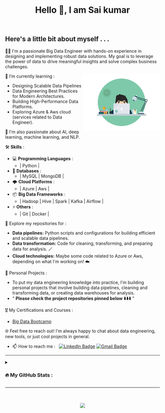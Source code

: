<h1 align="center">Hello 👋, I am Sai kumar</h1>

<br/>

## Here's a little bit about myself . . .
  
👨‍💻  I'm a passionate Big Data Engineer with hands-on experience in designing and implementing robust data solutions. My goal is to leverage the power of data to drive meaningful insights and solve complex business challenges.

<img align="right" width="250" alt="" src="https://raw.githubusercontent.com/sai019/sai019/main/coding.gif" />

🌱 I’m currently learning :
  - Designing Scalable Data Pipelines
  - Data Engineering Best Practices for Modern Architectures.
  - Building High-Performance Data Platforms.
  - Exploring Azure & Aws cloud (services related to Data Engineer).
    
🔭 I'm also passionate about AI, deep learning, machine learning, and NLP.

🛠 **Skills** :
  - 💻 **Programming Languages** :
    -  | Python |
  - 💾 **Databases** :
    - | MySQL | MongoDB |
  - 🌩️ **Cloud Platforms** :
    - | Azure | Aws |
  - 📦 **Big Data Frameworks** :
    - | Hadoop | Hive | Spark | Kafka | Airflow |
  - ⚡ **Others** :
    - | Git | Docker |

🚀 Explore my repositories for :
  - **Data pipelines:** Python scripts and configurations for building efficient and scalable data pipelines.
  - **Data transformation:** Code for cleaning, transforming, and preparing data for analysis. 🪄
  - **Cloud technologies:** Maybe some code related to Azure or Aws, depending on what I'm working on! ☁️
 
🤘 Personal Projects :
  - To put my data engineering knowledge into practice, I'm building personal projects that involve building data pipelines, cleaning and transforming data, or creating 
    data warehouses for analysis.
  - " **Please check the project repositories pinned below ⬇️⬇️⬇️** "
   
🎖️ My Certifications and Courses :
  - [Big Data Bootcamp](https://drive.google.com/file/d/1IfCbIX_OxjHsm8wOBacGSMh_hsVQ00zj/view?usp=sharing)

🌐 Feel free to reach out! I'm always happy to chat about data engineering, new tools, or just cool projects in general.   
   - 📫 How to reach me : &nbsp;
[![LinkedIn Badge](https://img.shields.io/badge/LinkedIn-blue?style=flat&logo&logo=linkedin&logoColor=white)](https://linkedin.com/in/saikumarkollu/)
<a href="mailto:saikumarkollu855@gmail.com"><img src="https://img.shields.io/badge/Gmail-white?style=flat&logo=Gmail&logoColor=red" alt="Gmail Badge"></a>

<hr/>

<details><summary>

### :fire: My GitHub Stats :

</summary>
<p align="center">

[![GitHub Streak](https://github-readme-streak-stats.herokuapp.com/?user=sai019&theme=dark&background=000000)](https://git.io/streak-stats)

[![Top Langs](https://github-readme-stats.vercel.app/api/top-langs/?username=sai019&layout=compact&theme=vision-friendly-dark)](https://github.com/sai019/github-readme-stats)

</p>
</details>

<hr/>

<h1 align="center">
<img src="https://readme-typing-svg.herokuapp.com/?font=&color=F7F7F7FF&size=25&center=true&vCenter=true&width=500&height=65&duration=5500&lines=Thanks+for+visiting!!!">
</h1> 
<br/>
